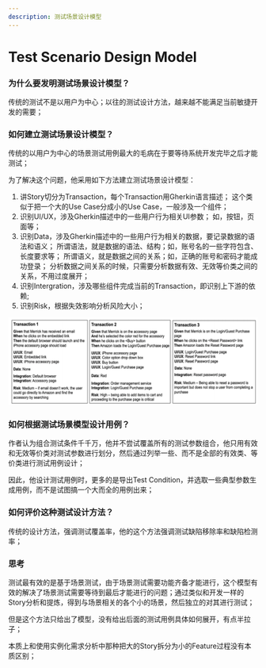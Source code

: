 ```yaml
---
description: 测试场景设计模型
---
```


# Test Scenario Design Model

### 为什么要发明测试场景设计模型？

传统的测试不是以用户为中心；以往的测试设计方法，越来越不能满足当前敏捷开发的需要；

### 如何建立测试场景设计模型？

传统的以用户为中心的场景测试用例最大的毛病在于要等待系统开发完毕之后才能测试；

为了解决这个问题，他采用如下方法建立测试场景设计模型：

1. 讲Story切分为Transaction，每个Transaction用Gherkin语言描述； 这个类似于把一个大的Use Case分成小的Use Case，一般涉及一个组件；
2. 识别UI/UX，涉及Gherkin描述中的一些用户行为相关UI参数； 如，按钮，页面等；
3. 识别Data，涉及Gherkin描述中的一些用户行为相关的数据，要记录数据的语法和语义； 所谓语法，就是数据的语法、结构；如，账号名的一些字符包含、长度要求等； 所谓语义，就是数据之间的关系；如，正确的账号和密码才能成功登录； 分析数据之间关系的时候，只需要分析数据有效、无效等价类之间的关系，不用过度展开；
4. 识别Intergration，涉及哪些组件完成当前的Transaction，即识别上下游的依赖;
5. 识别Risk，根据失效影响分析风险大小；

![](../../../.gitbook/assets/image%20%28149%29.png)

### 如何根据测试场景模型设计用例？

作者认为组合测试条件千千万，他并不尝试覆盖所有的测试参数组合，他只用有效和无效等价类对测试参数进行划分，然后通过列举一些、而不是全部的有效类、等价类进行测试用例设计；

因此，他设计测试用例时，更多的是导出Test Condition，并选取一些典型参数生成用例，而不是试图搞一个大而全的用例出来；

### 如何评价这种测试设计方法？

传统的设计方法，强调测试覆盖率，他的这个方法强调测试缺陷移除率和缺陷检测率；

### 思考

测试最有效的是基于场景测试，由于场景测试需要功能齐备才能进行，这个模型有效的解决了场景测试需要等待到最后才能进行的问题；通过类似和开发一样的Story分析和提炼，得到与场景相关的各个小的场景，然后独立的对其进行测试；

但是这个方法只给出了模型，没有给出后面的测试用例具体如何展开，有点半拉子；

本质上和使用实例化需求分析中那种把大的Story拆分为小的Feature过程没有本质区别；



